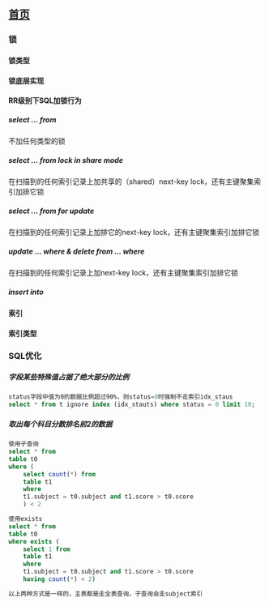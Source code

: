 ## [首页](https://kingkh1995.github.io/blog/)

### 锁

#### 锁类型

#### 锁底层实现

#### RR级别下SQL加锁行为

##### select ... from  
不加任何类型的锁

##### select ... from lock in share mode
在扫描到的任何索引记录上加共享的（shared）next-key lock，还有主键聚集索引加排它锁

##### select ... from for update
在扫描到的任何索引记录上加排它的next-key lock，还有主键聚集索引加排它锁

##### update ... where & delete from ... where
在扫描到的任何索引记录上加next-key lock，还有主键聚集索引加排它锁

##### insert into

#### 索引

#### 索引类型

### SQL优化

##### 字段某些特殊值占据了绝大部分的比例

``` sql
status字段中值为0的数据比例超过90%，则status=0时强制不走索引idx_staus
select * from t ignore index (idx_stauts) where status = 0 limit 10;
```

##### 取出每个科目分数排名前2的数据

``` sql
使用子查询
select * from 
table t0 
where (
    select count(*) from 
    table t1 
    where 
    t1.subject = t0.subject and t1.score > t0.score
    ) < 2

使用exists
select * from
table t0
where exists (
    select 1 from 
    table t1
    where 
    t1.subject = t0.subject and t1.score > t0.score
    having count(*) < 2)

以上两种方式是一样的，主表都是走全表查询，子查询会走subject索引
```

